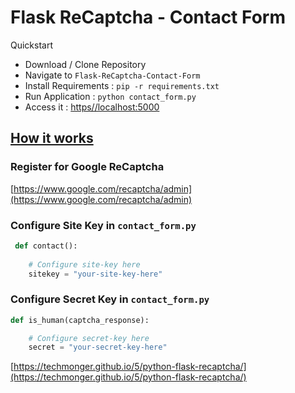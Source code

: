 # Flask ReCaptcha - Contact Form


Quickstart

 * Download / Clone Repository
 * Navigate to `Flask-ReCaptcha-Contact-Form`
 * Install Requirements : `pip -r requirements.txt`
 * Run Application : `python contact_form.py`
 * Access it : [https//localhost:5000](https//localhost:5000)


## [How it works](https://techmonger.github.io/5/python-flask-recaptcha/)


### Register for Google ReCaptcha
[https://www.google.com/recaptcha/admin](https://www.google.com/recaptcha/admin)


### Configure Site Key in `contact_form.py`

```python
 def contact():
    
    # Configure site-key here
    sitekey = "your-site-key-here"
```

### Configure Secret Key in `contact_form.py`

```python
def is_human(captcha_response):

    # Configure secret-key here
    secret = "your-secret-key-here"
```

[https://techmonger.github.io/5/python-flask-recaptcha/](https://techmonger.github.io/5/python-flask-recaptcha/)

